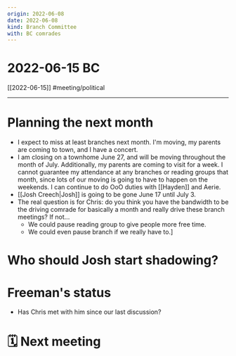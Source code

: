 ```yaml
---
origin: 2022-06-08
date: 2022-06-08
kind: Branch Committee
with: BC comrades
---
```

# 2022-06-15 BC
[[2022-06-15]]
#meeting/political 

---
# Planning the next month
- I expect to miss at least branches next month. I'm moving, my parents are coming to town, and I have a concert. 
- I am closing on a townhome June 27, and will be moving throughout the month of July. Additionally, my parents are coming to visit for a week. I cannot guarantee my attendance at any branches or reading groups that month, since lots of our moving is going to have to happen on the weekends. I can continue to do OoO duties with [[Hayden]] and Aerie. 
- [[Josh Creech|Josh]] is going to be gone June 17 until July 3. 
- The real question is for Chris: do you think you have the bandwidth to be the driving comrade for basically a month and really drive these branch meetings? If not...
	- We could pause reading group to give people more free time.
	- We could even pause branch if we really have to.]

# Who should Josh start shadowing?

# Freeman's status
- Has Chris met with him since our last discussion?





# 🗓 Next meeting
